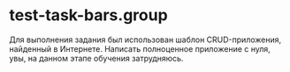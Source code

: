 # test-task-bars.group

Для выполнения задания был использован шаблон CRUD-приложения, найденный в Интернете. Написать полноценное приложение с нуля, увы, на данном этапе обучения затрудняюсь.
